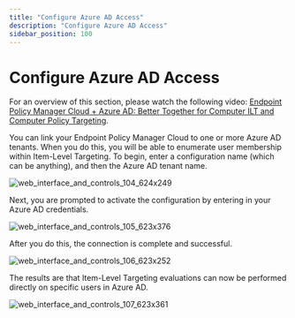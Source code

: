```yaml
---
title: "Configure Azure AD Access"
description: "Configure Azure AD Access"
sidebar_position: 100
---
```


# Configure Azure AD Access

For an overview of this section, please watch the following video:
[Endpoint Policy Manager Cloud + Azure AD: Better Together for Computer ILT and Computer Policy Targeting](/docs/endpointpolicymanager/deliverymethods/cloud/videos/tipsandtricks/entraid.md).

You can link your Endpoint Policy Manager Cloud to one or more Azure AD tenants. When you do this,
you will be able to enumerate user membership within Item-Level Targeting. To begin, enter a
configuration name (which can be anything), and then the Azure AD tenant name.

![web_interface_and_controls_104_624x249](/images/endpointpolicymanager/cloud/interface/companydetails/web_interface_and_controls_104_624x249.webp)

Next, you are prompted to activate the configuration by entering in your Azure AD credentials.

![web_interface_and_controls_105_623x376](/images/endpointpolicymanager/cloud/interface/companydetails/web_interface_and_controls_105_623x376.webp)

After you do this, the connection is complete and successful.

![web_interface_and_controls_106_623x252](/images/endpointpolicymanager/cloud/interface/companydetails/web_interface_and_controls_106_623x252.webp)

The results are that Item-Level Targeting evaluations can now be performed directly on specific
users in Azure AD.

![web_interface_and_controls_107_623x361](/images/endpointpolicymanager/cloud/interface/companydetails/web_interface_and_controls_107_623x361.webp)
